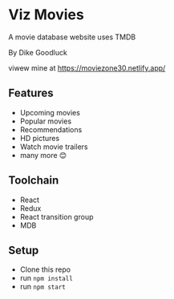 
# Viz Movies  

A movie database website uses TMDB   

By Dike Goodluck

viwew mine at https://moviezone30.netlify.app/



## Features
* Upcoming movies
* Popular movies
* Recommendations
* HD pictures
* Watch movie trailers
* many more 😊

## Toolchain
* React
* Redux
* React transition group
* MDB

## Setup
* Clone this repo
* run ```npm install```
* run ```npm start```

